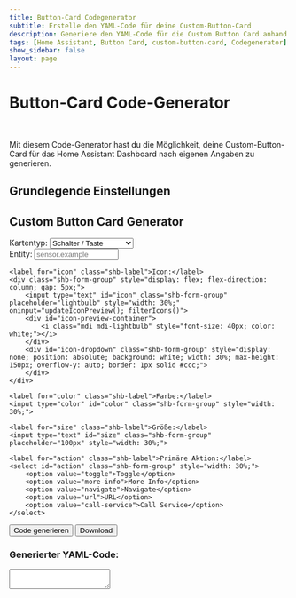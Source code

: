 ```yaml
---
title: Button-Card Codegenerator
subtitle: Erstelle den YAML-Code für deine Custom-Button-Card
description: Generiere den YAML-Code für die Custom Button Card anhand deiner individuellen Angaben.
tags: [Home Assistant, Button Card, custom-button-card, Codegenerator]
show_sidebar: false
layout: page
---
```

<head>
    <link rel="stylesheet" href="https://cdn.jsdelivr.net/npm/@mdi/font/css/materialdesignicons.min.css">
</head>

<div class="shb-main-container">
<h1 class="shb-main-title">Button-Card Code-Generator</h1>
<br>
<p class="shb-main-description">
    Mit diesem Code-Generator hast du die Möglichkeit, deine Custom-Button-Card für das Home Assistant Dashboard nach eigenen Angaben zu generieren.
</p>
<div class="content-section">
<h2 class="shb-section-title-center">Grundlegende Einstellungen</h2>
<div class="shb-form-group">
    <h2>Custom Button Card Generator</h2>
    <label for="card-type" class="shb-label">Kartentyp:</label>
    <select id="card-type" class="shb-form-group" onchange="updateFields()" style="width: 30%;">
        <option value="button">Schalter / Taste</option>
        <option value="status">Statusanzeige</option>
        <option value="blank">Blank Karte</option>
    </select>
</div>
    
<div id="settings-container" class="shb-form-group">
    <label for="entity" class="shb-label">Entity:</label>
    <input type="text" id="entity" class="shb-form-group" placeholder="sensor.example" style="width: 30%;">
    
    <label for="icon" class="shb-label">Icon:</label>
    <div class="shb-form-group" style="display: flex; flex-direction: column; gap: 5px;">
        <input type="text" id="icon" class="shb-form-group" placeholder="lightbulb" style="width: 30%;" oninput="updateIconPreview(); filterIcons()">
        <div id="icon-preview-container">
            <i class="mdi mdi-lightbulb" style="font-size: 40px; color: white;"></i>
        </div>
        <div id="icon-dropdown" class="shb-form-group" style="display: none; position: absolute; background: white; width: 30%; max-height: 150px; overflow-y: auto; border: 1px solid #ccc;">
        </div>
    </div>
    
    <label for="color" class="shb-label">Farbe:</label>
    <input type="color" id="color" class="shb-form-group" style="width: 30%;">
    
    <label for="size" class="shb-label">Größe:</label>
    <input type="text" id="size" class="shb-form-group" placeholder="100px" style="width: 30%;">
    
    <label for="action" class="shb-label">Primäre Aktion:</label>
    <select id="action" class="shb-form-group" style="width: 30%;">
        <option value="toggle">Toggle</option>
        <option value="more-info">More Info</option>
        <option value="navigate">Navigate</option>
        <option value="url">URL</option>
        <option value="call-service">Call Service</option>
    </select>
</div>
    
<div class="shb-button-container">
    <button class="shb-button-main" onclick="generateCode()">Code generieren</button>
    <button class="shb-button-blue" onclick="downloadCode()">Download</button>
</div>
    
<h3>Generierter YAML-Code:</h3>
<textarea id="yaml-output" class="shb-text-code-output" readonly></textarea>
</div>
</div>

<script>
    let mdiIcons = ["lightbulb", "home", "account", "alert", "battery", "camera", "check", "clock", "close", "cloud", "delete", "download", "email", "eye", "file", "flag", "folder", "heart", "help", "information", "lock", "menu", "message", "phone", "plus", "refresh", "settings", "star", "sync", "trash", "wifi"];

    function updateFields() {
        const cardType = document.getElementById('card-type').value;
        const settingsContainer = document.getElementById('settings-container');
        settingsContainer.style.display = (cardType === 'blank') ? 'none' : 'block';
    }

    function updateIconPreview() {
        let iconInput = document.getElementById('icon').value.trim();
        const iconPreviewContainer = document.getElementById('icon-preview-container');

        if (!iconInput.startsWith('mdi-')) {
            iconInput = 'mdi-' + iconInput;
        }

        iconPreviewContainer.innerHTML = '';
        const newIcon = document.createElement('i');
        newIcon.className = `mdi ${iconInput}`;
        newIcon.style.fontSize = "40px";
        newIcon.style.color = "white";
        iconPreviewContainer.appendChild(newIcon);
    }

    function filterIcons() {
        const input = document.getElementById('icon').value.toLowerCase();
        const dropdown = document.getElementById('icon-dropdown');
        dropdown.innerHTML = '';

        if (input.length > 0) {
            const filteredIcons = mdiIcons.filter(icon => icon.includes(input));
            filteredIcons.forEach(icon => {
                const item = document.createElement('div');
                item.textContent = icon;
                item.style.padding = '5px';
                item.style.cursor = 'pointer';
                item.onclick = function () {
                    document.getElementById('icon').value = icon;
                    updateIconPreview();
                    dropdown.style.display = 'none';
                };
                dropdown.appendChild(item);
            });
            dropdown.style.display = 'block';
        } else {
            dropdown.style.display = 'none';
        }
    }
</script>
